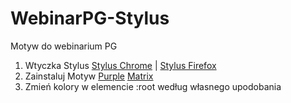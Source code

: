 # WebinarPG-Stylus
Motyw do webinarium PG
1. Wtyczka Stylus
[Stylus Chrome](https://chrome.google.com/webstore/detail/stylus/clngdbkpkpeebahjckkjfobafhncgmne) | 
[Stylus Firefox](https://addons.mozilla.org/firefox/addon/styl-us/)
2. Zainstaluj Motyw
[Purple](https://github.com/Perz1val-Hub/WebinarPG-Stylus/raw/main/purple.user.css)
[Matrix](https://github.com/Perz1val-Hub/WebinarPG-Stylus/raw/main/matrix.user.css)
3. Zmień kolory w elemencie :root według własnego upodobania

